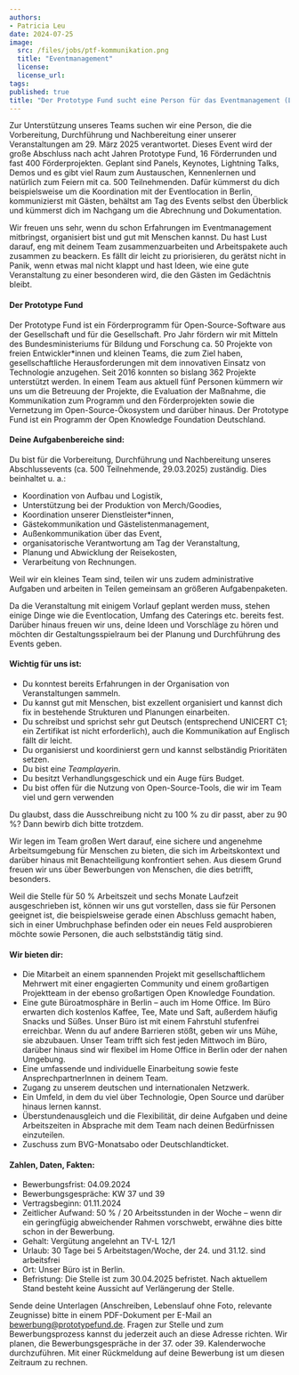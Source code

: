 ```yaml
---
authors:
- Patricia Leu
date: 2024-07-25
image:
  src: /files/jobs/ptf-kommunikation.png
  title: "Eventmanagement"
  license: 
  license_url:
tags:
published: true
title: "Der Prototype Fund sucht eine Person für das Eventmanagement (Laufzeit: 6 Monate)"
---
```


Zur Unterstützung unseres Teams suchen wir eine Person, die die Vorbereitung, Durchführung und Nachbereitung einer unserer Veranstaltungen am 29. März 2025 verantwortet. Dieses Event wird der große Abschluss nach acht Jahren Prototype Fund, 16  Förderrunden und fast 400 Förderprojekten. Geplant sind Panels, Keynotes, Lightning Talks, Demos und es gibt viel Raum zum Austauschen, Kennenlernen und natürlich zum Feiern mit ca. 500 Teilnehmenden. Dafür kümmerst du dich beispielsweise um die Koordination mit der Eventlocation in Berlin, kommunizierst mit Gästen, behältst am Tag des Events selbst den Überblick und kümmerst dich im Nachgang um die Abrechnung und Dokumentation.

Wir freuen uns sehr, wenn du schon Erfahrungen im Eventmanagement mitbringst, organisiert bist und gut mit Menschen kannst. Du hast Lust darauf, eng mit deinem Team zusammenzuarbeiten und Arbeitspakete auch zusammen zu beackern. Es fällt dir leicht zu priorisieren, du gerätst nicht in Panik, wenn etwas mal nicht klappt und hast Ideen, wie eine gute Veranstaltung zu einer besonderen wird, die den Gästen im Gedächtnis bleibt.

#### Der Prototype Fund

Der Prototype Fund ist ein Förderprogramm für Open-Source-Software aus der Gesellschaft und für die Gesellschaft. Pro Jahr fördern wir mit Mitteln des Bundesministeriums für Bildung und Forschung ca. 50 Projekte von freien Entwickler*innen und kleinen Teams, die zum Ziel haben, gesellschaftliche Herausforderungen mit dem innovativen Einsatz von Technologie anzugehen. Seit 2016 konnten so bislang 362 Projekte unterstützt werden. In einem Team aus aktuell fünf Personen kümmern wir uns um die Betreuung der Projekte, die Evaluation der Maßnahme, die Kommunikation zum Programm und den Förderprojekten sowie die Vernetzung im Open-Source-Ökosystem und darüber hinaus. Der Prototype Fund ist ein Programm der Open Knowledge Foundation Deutschland.

#### Deine Aufgabenbereiche sind:

Du bist für die Vorbereitung, Durchführung und Nachbereitung unseres Abschlussevents (ca. 500 Teilnehmende, 29.03.2025) zuständig. Dies beinhaltet u. a.:

* Koordination von Aufbau und Logistik,
* Unterstützung bei der Produktion von Merch/Goodies,
* Koordination unserer Dienstleister*innen,
* Gästekommunikation und Gästelistenmanagement,
* Außenkommunikation über das Event,
* organisatorische Verantwortung am Tag der Veranstaltung,
* Planung und Abwicklung der Reisekosten,
* Verarbeitung von Rechnungen.

Weil wir ein kleines Team sind, teilen wir uns zudem administrative Aufgaben und arbeiten in Teilen gemeinsam an größeren Aufgabenpaketen.

Da die Veranstaltung mit einigem Vorlauf geplant werden muss, stehen einige Dinge wie die Eventlocation, Umfang des Caterings etc. bereits fest. Darüber hinaus freuen wir uns, deine Ideen und Vorschläge zu hören und möchten dir Gestaltungsspielraum bei der Planung und Durchführung des Events geben.

#### Wichtig für uns ist:
* Du konntest bereits Erfahrungen in der Organisation von Veranstaltungen sammeln.
* Du kannst gut mit Menschen, bist exzellent organisiert und kannst dich fix in bestehende Strukturen und Planungen einarbeiten.
* Du schreibst und sprichst sehr gut Deutsch (entsprechend UNICERT C1; ein Zertifikat ist nicht erforderlich), auch die Kommunikation auf Englisch fällt dir leicht.
* Du organisierst und koordinierst gern und kannst selbständig Prioritäten setzen.
* Du bist ein*e Teamplayer*in.
* Du besitzt Verhandlungsgeschick und ein Auge fürs Budget.
* Du bist offen für die Nutzung von Open-Source-Tools, die wir im Team viel und gern verwenden

Du glaubst, dass die Ausschreibung nicht zu 100 % zu dir passt, aber zu 90 %? Dann bewirb dich bitte trotzdem.

Wir legen im Team großen Wert darauf, eine sichere und angenehme Arbeitsumgebung für Menschen zu bieten, die sich im Arbeitskontext und darüber hinaus mit Benachteiligung konfrontiert sehen. Aus diesem Grund freuen wir uns über Bewerbungen von Menschen, die dies betrifft, besonders.

Weil die Stelle für 50 % Arbeitszeit und sechs Monate Laufzeit ausgeschrieben ist, können wir uns gut vorstellen, dass sie für Personen geeignet ist, die beispielsweise gerade einen Abschluss gemacht haben, sich in einer Umbruchphase befinden oder ein neues Feld ausprobieren möchte sowie Personen, die auch selbstständig tätig sind.

#### Wir bieten dir:

* Die Mitarbeit an einem spannenden Projekt mit gesellschaftlichem Mehrwert mit einer engagierten Community und einem großartigen Projektteam in der ebenso großartigen Open Knowledge Foundation.
* Eine gute Büroatmosphäre in Berlin – auch im Home Office. Im Büro erwarten dich kostenlos Kaffee, Tee, Mate und Saft, außerdem häufig Snacks und Süßes. Unser Büro ist mit einem Fahrstuhl stufenfrei erreichbar. Wenn du auf andere Barrieren stößt, geben wir uns Mühe, sie abzubauen. Unser Team trifft sich fest jeden Mittwoch im Büro, darüber hinaus sind wir flexibel im Home Office in Berlin oder der nahen Umgebung.
* Eine umfassende und individuelle Einarbeitung sowie feste AnsprechpartnerInnen in deinem Team.
* Zugang zu unserem deutschen und internationalen Netzwerk.
* Ein Umfeld, in dem du viel über Technologie, Open Source und darüber hinaus lernen kannst.
* Überstundenausgleich und die Flexibilität, dir deine Aufgaben und deine Arbeitszeiten in Absprache mit dem Team nach deinen Bedürfnissen einzuteilen.
* Zuschuss zum BVG-Monatsabo oder Deutschlandticket.

#### Zahlen, Daten, Fakten:

* Bewerbungsfrist: 04.09.2024
* Bewerbungsgespräche: KW 37 und 39
* Vertragsbeginn: 01.11.2024
* Zeitlicher Aufwand: 50 % / 20 Arbeitsstunden in der Woche – wenn dir ein geringfügig abweichender Rahmen vorschwebt, erwähne dies bitte schon in der Bewerbung.
* Gehalt: Vergütung angelehnt an TV-L 12/1
* Urlaub: 30 Tage bei 5 Arbeitstagen/Woche, der 24. und 31.12. sind arbeitsfrei
* Ort: Unser Büro ist in Berlin.
* Befristung: Die Stelle ist zum 30.04.2025 befristet. Nach aktuellem Stand besteht keine Aussicht auf Verlängerung der Stelle.

Sende deine Unterlagen (Anschreiben, Lebenslauf ohne Foto, relevante Zeugnisse) bitte in einem PDF-Dokument per E-Mail an bewerbung@prototypefund.de. Fragen zur Stelle und zum Bewerbungsprozess kannst du jederzeit auch an diese Adresse richten. Wir planen, die Bewerbungsgespräche in der 37. oder 39. Kalenderwoche durchzuführen. Mit einer Rückmeldung auf deine Bewerbung ist um diesen Zeitraum zu rechnen.
